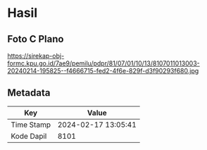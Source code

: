 # Hasil

## Foto C Plano

https://sirekap-obj-formc.kpu.go.id/7ae9/pemilu/pdpr/81/07/01/10/13/8107011013003-20240214-195825--f4666715-fed2-4f6e-829f-d3f90293f680.jpg


## Metadata

| Key        | Value               |
| ---------- | ------------------- |
| Time Stamp | 2024-02-17 13:05:41 |
| Kode Dapil | 8101                |



